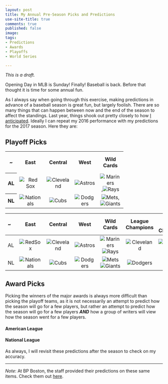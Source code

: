 ```yaml
---
layout: post
title: My Annual Pre-Season Picks and Predictions
use-site-title: true
comments: true
published: false
image:
tags:
- Predictions
- Awards
- Playoffs
- World Series

---
```


*This is a draft.*


Opening Day in MLB is Sunday! Finally! Baseball is back. Before that thought it is time for some annual fun.

As I always say when going through this exercise, making predictions in advance of a baseball season is great fun, but largely foolish. There are so many 
things that can happen between now and the end of the season to affect the standings. Last year, things shook out pretty closely to how [I anticipated](https://christopherteeter.wordpress.com/2016/12/14/season-in-review-2016-picks-predictions-mlb-still-can-sort-of-predict-baseball/). 
Ideally I can repeat my 2016 performance with my predictions for the 2017 season. Here they are:

## Playoff Picks

<table style="width:75%" align="center">
	<tr>
		<th> ~ </th>
		<th>East</th>
		<th>Central</th>
		<th>West</th>
		<th>Wild Cards</th>
		<th>League Champions</th>
		<th>World Series Champion</th>
	</tr>
	<tr>
		<th>AL</th>
		<td align="center"><img src="{{site.url}}/img/MLB_logos_png/RedSox.png" alt="Red Sox"></td>
		<td align="center"><img src="{{site.url}}/img/MLB_logos_png/Indians.png" alt="Cleveland"></td>
		<td align="center"><img src="{{site.url}}/img/MLB_logos_png/Astros.png" alt="Astros"></td>
		<td align="center"><img src="{{site.url}}/img/MLB_logos_png/Mariners.png" alt="Mariners">,<img src="{{site.url}}/img/MLB_logos_png/Rays.png" alt="Rays"></td>
		<td align="center"><img src="{{site.url}}/img/MLB_logos_png/Indians.png" alt="Indians"></td>
		<td align="center" rowspan="2"><img src="{{site.url}}/img/MLB_logos_png/Indians.png" alt="Indians"></td>
	</tr>
	<tr>
		<th>NL</th>
		<td align="center"><img src="{{site.url}}/img/MLB_logos_png/Nationals.png" alt="Nationals"></td>
		<td align="center"><img src="{{site.url}}/img/MLB_logos_png/Cubs.png" alt="Cubs"></td>
		<td align="center"><img src="{{site.url}}/img/MLB_logos_png/Dodgers.png" alt="Dodgers"></td>
		<td align="center"><img src="{{site.url}}/img/MLB_logos_png/Mets.png" alt="Mets">,<img src="{{site.url}}/img/MLB_logos_png/Giants.png" alt="Giants"></td>
		<td align="center"><img src="{{site.url}}/img/MLB_logos_png/Dodgers.png" alt="Dodgers"></td>
	</tr>
</table>



~	| East	|	Central	|	West	|	Wild Cards	|	League Champions	|	World Series Champion
:----| :----:  | :---------:	| :---------: | :-------------: | :---------------------: | :-------------------------:
AL |	![RedSox](/img/MLB_logos_png/RedSox.png)	|	![Cleveland](/img/MLB_logos_png/Indians.png) |	![Astros](/img/MLB_logos_png/Astros.png) |	![Mariners](/img/MLB_logos_png/Mariners.png) ![Rays](/img/MLB_logos_png/Rays.png)	|	![Cleveland](/img/MLB_logos_png/Indians.png)	| 	![Cleveland](/img/MLB_logos_png/Indians.png)	 
NL |	![Nationals](/img/MLB_logos_png/Nationals.png)	|	![Cubs](/img/MLB_logos_png/Cubs.png) |	![Dodgers](/img/MLB_logos_png/Dodgers.png) |	![Mets](/img/MLB_logos_png/Mets.png) ![Giants](/img/MLB_logos_png/Giants.png)	|	![Dodgers](/img/MLB_logos_png/Dodgers.png)	| 

## Award Picks

Picking the winners of the major awards is always more difficult than picking the playoff teams, as it is not necessarily an attempt to predict how the season
will go for a few players, but rather an attempt to predict how the season will go for a few players _**AND**_ how a group of writers will view how the season 
went for a few players.  

#### American League




#### National League



As always, I will revisit these predictions after the season to check on my accuracy.

---

*Note*: At BP Boston, the staff provided their predictions on these same items. Check them out [here](LINK).

